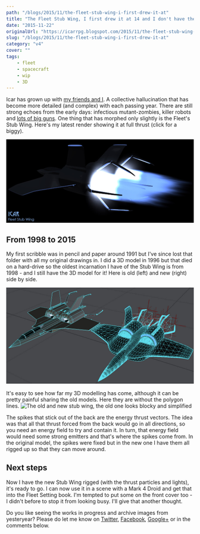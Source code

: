 ```yaml
---
path: "/blogs/2015/11/the-fleet-stub-wing-i-first-drew-it-at"
title: "The Fleet Stub Wing, I first drew it at 14 and I don't have the heart to change it"
date: "2015-11-22"
originalUrl: "https://icarrpg.blogspot.com/2015/11/the-fleet-stub-wing-i-first-drew-it-at.html"
slug: "/blogs/2015/11/the-fleet-stub-wing-i-first-drew-it-at"
category: "v4"
cover: ""
tags:
    - fleet
    - spacecraft
    - wip
    - 3D
---
```

Icar has grown up with [my friends and I](http://www.icar.co.uk/archive/history.php). A collective hallucination that has become more detailed (and complex) with each passing year. There are still strong echoes from the early days: infectious mutant-zombies, killer robots and [lots of big guns](http://www.rpgnow.com/product/133598/Icar-Equipment-Index). One thing that has morphed only slightly is the Fleet's Stub Wing. Here's my latest render showing it at full thrust (click for a biggy).  

![Stub wing fighter with its raw energy thrust](./images/stub-wing-thrust.jpg)

## From 1998 to 2015

My first scribble was in pencil and paper around 1991 but I've since lost that folder with all my original drawings in. I did a 3D model in 1996 but that died on a hard-drive so the oldest incarnation I have of the Stub Wing is from 1998 - and I still have the 3D model for it! Here is old (left) and new (right) side by side.   

![Wireframe outlines of the old stub wing and new. The old one has a lot less detail.](./images/sw-old-and-new.jpg) 

It's easy to see how far my 3D modelling has come, although it can be pretty painful sharing the old models. Here they are without the polygon lines. ![The old and new stub wing, the old one looks blocky and simplified](./images/sw-old-and-new-no-lines)

The spikes that stick out of the back are the energy thrust vectors. The idea was that all that thrust forced from the back would go in all directions, so you need an energy field to try and contain it. In turn, that energy field would need some strong emitters and that's where the spikes come from. In the original model, the spikes were fixed but in the new one I have them all rigged up so that they can move around.  

## Next steps

Now I have the new Stub Wing rigged (with the thrust particles and lights), it's ready to go. I can now use it in a scene with a Mark 4 Droid and get that into the Fleet Setting book. I'm tempted to put some on the front cover too - I didn't before to stop it from looking busy. I'll give that another thought.  

Do you like seeing the works in progress and archive images from yesteryear? Please do let me know on [Twitter](https://twitter.com/icarrpg), [Facebook](https://www.facebook.com/icarrpg?_rdr=p), [Google+](https://plus.google.com/u/0/b/101167212141043946609/101167212141043946609) or in the comments below.
